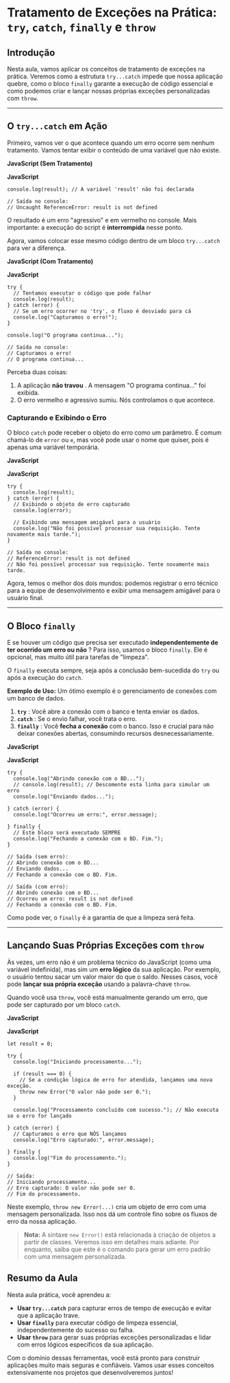 # Tratamento de Exceções na Prática: `try`, `catch`, `finally` e `throw`

## Introdução

Nesta aula, vamos aplicar os conceitos de tratamento de exceções na prática. Veremos como a estrutura `try...catch` impede que nossa aplicação quebre, como o bloco `finally` garante a execução de código essencial e como podemos criar e lançar nossas próprias exceções personalizadas com `throw`.

---

## O `try...catch` em Ação

Primeiro, vamos ver o que acontece quando um erro ocorre sem nenhum tratamento. Vamos tentar exibir o conteúdo de uma variável que não existe.

**JavaScript (Sem Tratamento)**

**JavaScript**

```
console.log(result); // A variável 'result' não foi declarada

// Saída no console:
// Uncaught ReferenceError: result is not defined
```

O resultado é um erro "agressivo" e em vermelho no console. Mais importante: a execução do script é **interrompida** nesse ponto.

Agora, vamos colocar esse mesmo código dentro de um bloco `try...catch` para ver a diferença.

**JavaScript (Com Tratamento)**

**JavaScript**

```
try {
  // Tentamos executar o código que pode falhar
  console.log(result);
} catch (error) {
  // Se um erro ocorrer no 'try', o fluxo é desviado para cá
  console.log("Capturamos o erro!");
}

console.log("O programa continua...");

// Saída no console:
// Capturamos o erro!
// O programa continua...
```

Perceba duas coisas:

1. A aplicação  **não travou** . A mensagem "O programa continua..." foi exibida.
2. O erro vermelho e agressivo sumiu. Nós controlamos o que acontece.

### Capturando e Exibindo o Erro

O bloco `catch` pode receber o objeto do erro como um parâmetro. É comum chamá-lo de `error` ou `e`, mas você pode usar o nome que quiser, pois é apenas uma variável temporária.

**JavaScript**

**JavaScript**

```
try {
  console.log(result);
} catch (error) {
  // Exibindo o objeto de erro capturado
  console.log(error);

  // Exibindo uma mensagem amigável para o usuário
  console.log("Não foi possível processar sua requisição. Tente novamente mais tarde.");
}

// Saída no console:
// ReferenceError: result is not defined
// Não foi possível processar sua requisição. Tente novamente mais tarde.
```

Agora, temos o melhor dos dois mundos: podemos registrar o erro técnico para a equipe de desenvolvimento e exibir uma mensagem amigável para o usuário final.

---

## O Bloco `finally`

E se houver um código que precisa ser executado  **independentemente de ter ocorrido um erro ou não** ? Para isso, usamos o bloco `finally`. Ele é opcional, mas muito útil para tarefas de "limpeza".

O `finally` executa sempre, seja após a conclusão bem-sucedida do `try` ou após a execução do `catch`.

**Exemplo de Uso:** Um ótimo exemplo é o gerenciamento de conexões com um banco de dados.

1. **`try`** : Você abre a conexão com o banco e tenta enviar os dados.
2. **`catch`** : Se o envio falhar, você trata o erro.
3. **`finally`** : Você **fecha a conexão** com o banco. Isso é crucial para não deixar conexões abertas, consumindo recursos desnecessariamente.

**JavaScript**

**JavaScript**

```
try {
  console.log("Abrindo conexão com o BD...");
  // console.log(result); // Descomente esta linha para simular um erro
  console.log("Enviando dados...");

} catch (error) {
  console.log("Ocorreu um erro:", error.message);

} finally {
  // Este bloco será executado SEMPRE
  console.log("Fechando a conexão com o BD. Fim.");
}

// Saída (sem erro):
// Abrindo conexão com o BD...
// Enviando dados...
// Fechando a conexão com o BD. Fim.

// Saída (com erro):
// Abrindo conexão com o BD...
// Ocorreu um erro: result is not defined
// Fechando a conexão com o BD. Fim.
```

Como pode ver, o `finally` é a garantia de que a limpeza será feita.

---

## Lançando Suas Próprias Exceções com `throw`

Às vezes, um erro não é um problema técnico do JavaScript (como uma variável indefinida), mas sim um **erro lógico** da sua aplicação. Por exemplo, o usuário tentou sacar um valor maior do que o saldo. Nesses casos, você pode **lançar sua própria exceção** usando a palavra-chave `throw`.

Quando você usa `throw`, você está manualmente gerando um erro, que pode ser capturado por um bloco `catch`.

**JavaScript**

**JavaScript**

```
let result = 0;

try {
  console.log("Iniciando processamento...");

  if (result === 0) {
    // Se a condição lógica de erro for atendida, lançamos uma nova exceção.
    throw new Error("O valor não pode ser 0.");
  }

  console.log("Processamento concluído com sucesso."); // Não executa se o erro for lançado

} catch (error) {
  // Capturamos o erro que NÓS lançamos
  console.log("Erro capturado:", error.message);

} finally {
  console.log("Fim do processamento.");
}

// Saída:
// Iniciando processamento...
// Erro capturado: O valor não pode ser 0.
// Fim do processamento.
```

Neste exemplo, `throw new Error(...)` cria um objeto de erro com uma mensagem personalizada. Isso nos dá um controle fino sobre os fluxos de erro da nossa aplicação.

> **Nota:** A sintaxe `new Error()` está relacionada à criação de objetos a partir de classes. Veremos isso em detalhes mais adiante. Por enquanto, saiba que este é o comando para gerar um erro padrão com uma mensagem personalizada.

## Resumo da Aula

Nesta aula prática, você aprendeu a:

* **Usar `try...catch`** para capturar erros de tempo de execução e evitar que a aplicação trave.
* **Usar `finally`** para executar código de limpeza essencial, independentemente do sucesso ou falha.
* **Usar `throw`** para gerar suas próprias exceções personalizadas e lidar com erros lógicos específicos da sua aplicação.

Com o domínio dessas ferramentas, você está pronto para construir aplicações muito mais seguras e confiáveis. Vamos usar esses conceitos extensivamente nos projetos que desenvolveremos juntos!
